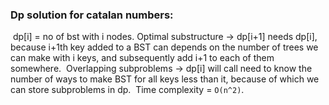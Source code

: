### Dp solution for catalan numbers:
​
dp[i] = no of bst with i nodes.
Optimal substructure -> dp[i+1] needs dp[i], because i+1th key added to a BST can depends on the number of trees we can make with i keys, and subsequently add i+1 to each of them somewhere.
​
Overlapping subproblems -> dp[i] will call need to know the number of ways to make BST for all keys less than it, because of which we can store subproblems in dp.
​
Time complexity = ```O(n^2)```.
​